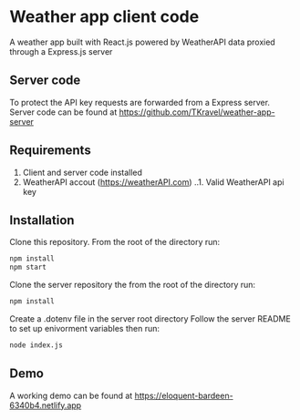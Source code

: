 # Weather app client code

A weather app built with React.js powered by WeatherAPI data proxied through a Express.js server

## Server code

To protect the API key requests are forwarded from a Express server. Server code can be found at https://github.com/TKravel/weather-app-server

## Requirements

1. Client and server code installed
2. WeatherAPI accout (https://weatherAPI.com)
   ..1. Valid WeatherAPI api key

## Installation

Clone this repository. From the root of the directory run:

```bash
npm install
npm start
```

Clone the server repository the from the root of the directory run:

```bash
npm install
```

Create a .dotenv file in the server root directory
Follow the server README to set up enivorment variables then run:

```bash
node index.js
```

## Demo

A working demo can be found at https://eloquent-bardeen-6340b4.netlify.app
